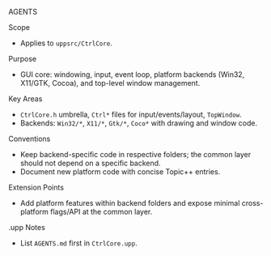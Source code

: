 AGENTS

Scope
- Applies to `uppsrc/CtrlCore`.

Purpose
- GUI core: windowing, input, event loop, platform backends (Win32, X11/GTK, Cocoa), and top-level window management.

Key Areas
- `CtrlCore.h` umbrella, `Ctrl*` files for input/events/layout, `TopWindow`.
- Backends: `Win32/*`, `X11/*`, `Gtk/*`, `Coco*` with drawing and window code.

Conventions
- Keep backend-specific code in respective folders; the common layer should not depend on a specific backend.
- Document new platform code with concise Topic++ entries.

Extension Points
- Add platform features within backend folders and expose minimal cross-platform flags/API at the common layer.

.upp Notes
- List `AGENTS.md` first in `CtrlCore.upp`.

